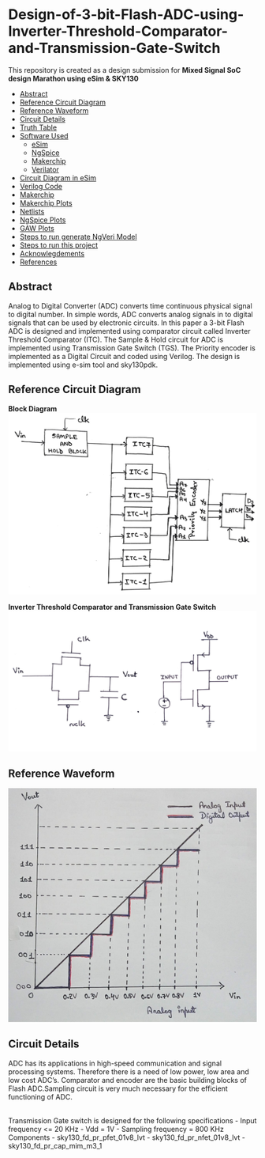 # Design-of-3-bit-Flash-ADC-using-Inverter-Threshold-Comparator-and-Transmission-Gate-Switch
This repository is created as a design submission for **Mixed Signal SoC design Marathon using eSim & SKY130**
- [Abstract](#abstract)
- [Reference Circuit Diagram](#reference-circuit-diagram)
- [Reference Waveform](#reference-waveform)
- [Circuit Details](#circuit-details)
- [Truth Table](#truth-table)
- [Software Used](#software-used)
  * [eSim](#esim)
  * [NgSpice](#ngspice)
  * [Makerchip](#makerchip)
  * [Verilator](#verilator)
- [Circuit Diagram in eSim](#circuit-diagram-in-esim)
- [Verilog Code](#verilog-code)
- [Makerchip](#makerchip-1)
- [Makerchip Plots](#makerchip-plots)
- [Netlists](#netlists)
- [NgSpice Plots](#ngspice-plots)
- [GAW Plots](#gaw-plots)
- [Steps to run generate NgVeri Model](#steps-to-run-generate-ngveri-model)
- [Steps to run this project](#steps-to-run-this-project)
- [Acknowlegdements](#acknowlegdements)
- [References](#references)



## Abstract
Analog to Digital Converter (ADC) converts time continuous physical signal to digital number. In simple words, ADC converts analog signals in to digital signals that can be used by electronic circuits. In this paper a 3-bit Flash ADC is designed and implemented using comparator circuit called Inverter Threshold Comparator (ITC). The Sample & Hold circuit for ADC is implemented using Transmission Gate Switch (TGS). The Priority encoder is implemented as a Digital Circuit and coded using Verilog. The design is implemented using e-sim tool and sky130pdk.
## Reference Circuit Diagram

**Block Diagram**
![image](https://github.com/DarshanDattaNaik/Design-of-3-bit-Flash-ADC-using-Inverter-Threshold-Comparator-and-Transmission-Gate-Switch/blob/main/project_images/block_diagram.jpeg)

**Inverter Threshold Comparator and Transmission Gate Switch**
![image](https://github.com/DarshanDattaNaik/Design-of-3-bit-Flash-ADC-using-Inverter-Threshold-Comparator-and-Transmission-Gate-Switch/blob/main/project_images/ITC%20and%20TGS.png)

## Reference Waveform

![image](https://github.com/DarshanDattaNaik/Design-of-3-bit-Flash-ADC-using-Inverter-Threshold-Comparator-and-Transmission-Gate-Switch/blob/main/project_images/Waveform.jpeg)

## Circuit Details
ADC has its applications in high-speed communication and signal processing systems. Therefore there is a need of low power, low area and low cost ADC’s. Comparator and encoder are the basic building blocks of Flash ADC.Sampling circuit is very much necessary for the efficient functioning of ADC. 

</br>
Transmission Gate switch is designed for the following specifications
 - Input frequency <= 20 KHz
 - Vdd = 1V
 - Sampling frequency = 800 KHz
Components
 - sky130_fd_pr_pfet_01v8_lvt
 - sky130_fd_pr_nfet_01v8_lvt
 - sky130_fd_pr_cap_mim_m3_1 

</br>





